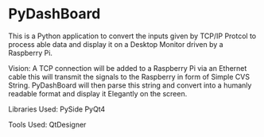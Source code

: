# PyDashBoard
This is a Python application to convert the inputs given by TCP/IP Protcol to process able data and display it on a Desktop Monitor driven by a Raspberry Pi.

Vision:
A TCP connection will be added to a Raspberry Pi via an Ethernet cable this will transmit the signals to the Raspberry in form of Simple CVS String. PyDashBoard will then parse this string and convert into a humanly readable format and display it Elegantly on the screen.

Libraries Used:
PySide
PyQt4

Tools Used:
QtDesigner 
